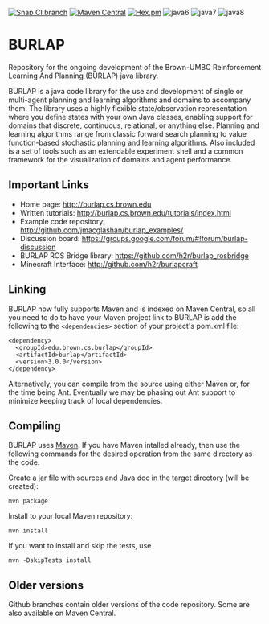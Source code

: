 [![Snap CI branch](https://img.shields.io/snap-ci/ThoughtWorksStudios/eb_deployer/master.svg?maxAge=2592000)]() [![Maven Central](https://maven-badges.herokuapp.com/maven-central/edu.brown.cs.burlap/burlap/badge.svg)](https://maven-badges.herokuapp.com/maven-central/edu.brown.cs.burlap/burlap) [![Hex.pm](https://img.shields.io/hexpm/l/plug.svg?maxAge=2592000)]() ![java6](https://img.shields.io/badge/java-6-blue.svg) ![java7](https://img.shields.io/badge/java-7-blue.svg) ![java8](https://img.shields.io/badge/java-8-blue.svg)

BURLAP
======

Repository for the ongoing development of the Brown-UMBC Reinforcement Learning And Planning (BURLAP) java library.

BURLAP is a java code library for the use and development of single or multi-agent planning and learning algorithms and domains to accompany them. The library uses a highly flexible state/observation representation where you define states with your own Java classes, enabling support for domains that discrete, continuous, relational, or anything else. Planning and learning algorithms range from classic forward search planning to value function-based stochastic planning and learning algorithms. Also included is a set of tools such as an extendable experiment shell and a common framework for the visualization of domains and agent performance.

## Important Links

* Home page: http://burlap.cs.brown.edu
* Written tutorials: http://burlap.cs.brown.edu/tutorials/index.html
* Example code repository: http://github.com/jmacglashan/burlap_examples/
* Discussion board: https://groups.google.com/forum/#!forum/burlap-discussion
* BURLAP ROS Bridge library: https://github.com/h2r/burlap_rosbridge
* Minecraft Interface: http://github.com/h2r/burlapcraft

## Linking

BURLAP now fully supports Maven and is indexed on Maven Central, so all you need to do to have your Maven project link to BURLAP is add the following to the `<dependencies>` section of your project's pom.xml file:
```
<dependency>
  <groupId>edu.brown.cs.burlap</groupId>
  <artifactId>burlap</artifactId>
  <version>3.0.0</version>
</dependency>
```

Alternatively, you can compile from the source using either Maven or, for the time being Ant. Eventually we may be phasing out Ant support to minimize keeping track of local dependencies.

## Compiling

BURLAP uses [Maven](https://maven.apache.org/). If you have Maven intalled already, then use the following commands for the desired operation from the same directory as the code.

Create a jar file with sources and Java doc in the target directory (will be created):
```
mvn package
```
Install to your local Maven repository: 
```
mvn install
```

If you want to install and skip the tests, use
```
mvn -DskipTests install
```


## Older versions
Github branches contain older versions of the code repository. Some are also available on Maven Central.
